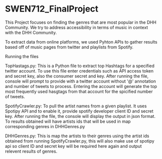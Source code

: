 # SWEN712_FinalProject
This Project focuses on finding the genres that are most popular in the DHH Community. We try to address accessibility in terms of music in context with the DHH Community.

To extract data from online platforms, we used Pyhton APIs to gather results based off of music pages from twitter and playlists from Spotify.

Running the files

TopHastags.py: This is a Python file to extract top Hashtags for a specified twitter account. To use this file enter credentials such as API access token and secret key, also the consumer secret and key. After running the file, console will prompt to provide with a twitter account without '@' annotation and number of tweets to process. Entering the account will generate the top most frequently used hasgtags from that account for the spicified number of tweets.

SpotifyCrawler.py: To pull the artist names from a given playlist. It uses Spotipy API and to enable it, provide spotify developer client ID and secret key. After running the file, the console will display the output in json format. To results obtained will have artists ids that will be used in map corresponding genres in DHHGenres.py

DHHGenres.py:  This is map the artists to their genres using the artist ids obtained from running SpotifyCrawler.py, this will also make use of spotipy api so client ID and secret key will be required here again and output relevent results of genres.
